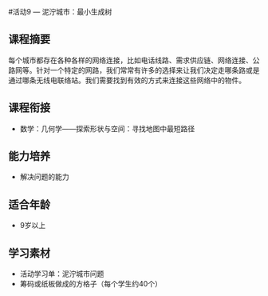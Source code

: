 #活动9 — 泥泞城市：最小生成树

## 课程摘要
每个城市都存在各种各样的网络连接，比如电话线路、需求供应链、网络连接、公路网等。针对一个特定的网路，我们常常有许多的选择来让我们决定走哪条路或是通过哪条无线电联络站。我们需要找到有效的方式来连接这些网络中的物件。

## 课程衔接
- 数学：几何学——探索形状与空间：寻找地图中最短路径

## 能力培养
- 解决问题的能力

## 适合年龄
- 9岁以上

## 学习素材
- 活动学习单：泥泞城市问题
- 筹码或纸板做成的方格子（每个学生约40个）
